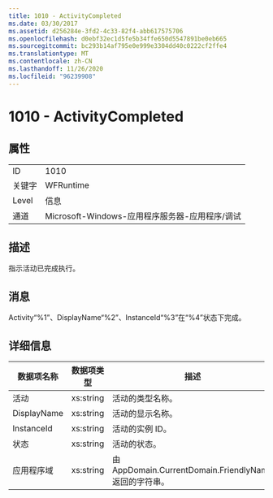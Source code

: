 ```yaml
---
title: 1010 - ActivityCompleted
ms.date: 03/30/2017
ms.assetid: d256284e-3fd2-4c33-82f4-abb617575706
ms.openlocfilehash: d0ebf32ec1d5fe5b34ffe650d5547891be0eb665
ms.sourcegitcommit: bc293b14af795e0e999e3304dd40c0222cf2ffe4
ms.translationtype: MT
ms.contentlocale: zh-CN
ms.lasthandoff: 11/26/2020
ms.locfileid: "96239908"
---
```

# <a name="1010---activitycompleted"></a>1010 - ActivityCompleted

## <a name="properties"></a>属性  
  
|||  
|-|-|  
|ID|1010|  
|关键字|WFRuntime|  
|Level|信息|  
|通道|Microsoft-Windows-应用程序服务器-应用程序/调试|  
  
## <a name="description"></a>描述  

 指示活动已完成执行。  
  
## <a name="message"></a>消息  

 Activity“%1”、DisplayName“%2”、InstanceId“%3”在“%4”状态下完成。  
  
## <a name="details"></a>详细信息  
  
|数据项名称|数据项类型|描述|  
|--------------------|--------------------|-----------------|  
|活动|xs:string|活动的类型名称。|  
|DisplayName|xs:string|活动的显示名称。|  
|InstanceId|xs:string|活动的实例 ID。|  
|状态|xs:string|活动的状态。|  
|应用程序域|xs:string|由 AppDomain.CurrentDomain.FriendlyName 返回的字符串。|
